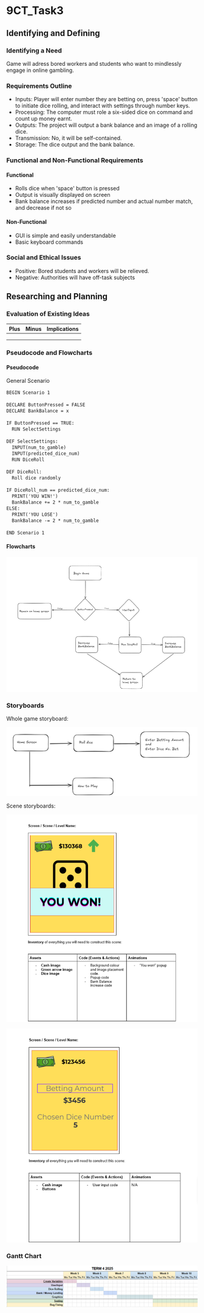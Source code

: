 # 9CT_Task3
## Identifying and Defining
### Identifying a Need
Game will adress bored workers and students who want to mindlessly engage in online gambling.
### Requirements Outline
- Inputs: Player will enter number they are betting on, press 'space' button to initiate dice rolling, and interact with settings through number keys.
- Processing: The computer must role a six-sided dice on command and count up money earnt.
- Outputs: The project will output a bank balance and an image of a rolling dice.
- Transmission: No, it will be self-contained.
- Storage: The dice output and the bank balance.
### Functional and Non-Functional Requirements
#### Functional
- Rolls dice when 'space' button is pressed
- Output is visually displayed on screen
- Bank balance increases if predicted number and actual number match, and decrease if not so
#### Non-Functional
- GUI is simple and easily understandable
- Basic keyboard commands
### Social and Ethical Issues
- Positive: Bored students and workers will be relieved.
- Negative: Authorities will have off-task subjects
## Researching and Planning
### Evaluation of Existing Ideas
| Plus                   | Minus                                | Implications                                  |
|------------------------|--------------------------------------|-----------------------------------------------|
|                        |                                      |                                               |
|                        |                                      |                                               |
|                        |                                      |                                               |
### Pseudocode and Flowcharts
#### Pseudocode
General Scenario
```
BEGIN Scenario 1

DECLARE ButtonPressed = FALSE
DECLARE BankBalance = x

IF ButtonPressed == TRUE:
  RUN SelectSettings

DEF SelectSettings:
  INPUT(num_to_gamble)
  INPUT(predicted_dice_num)
  RUN DiceRoll

DEF DiceRoll:
  Roll dice randomly

IF DiceRoll_num == predicted_dice_num:
  PRINT('YOU WIN!')
  BankBalance += 2 * num_to_gamble
ELSE:
  PRINT('YOU LOSE')
  BankBalance -= 2 * num_to_gamble

END Scenario 1
```
#### Flowcharts
![Flowchart](https://github.com/oscarcoleman/9CT_Task3/blob/main/Screenshot%202025-10-28%20110203.png)

### Storyboards
Whole game storyboard:

![Whole_game_story](https://github.com/oscarcoleman/9CT_Task3/blob/main/Screenshot%202025-10-28%20103823.png)

Scene storyboards:

![Scene Storyboard 1](https://github.com/oscarcoleman/9CT_Task3/blob/main/Screenshot%202025-10-28%20105121.png)

![Scene storyboard 2](https://github.com/oscarcoleman/9CT_Task3/blob/main/Screenshot%202025-10-28%20105134.png)

### Gantt Chart

![Gantt Chart](https://github.com/oscarcoleman/9CT_Task3/blob/main/Screenshot%202025-10-31%20110424.png)

